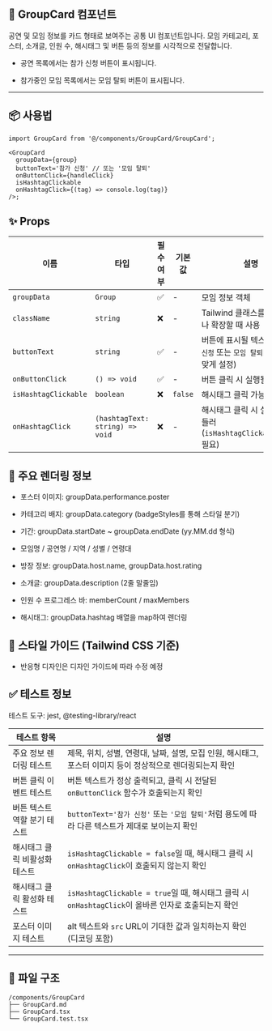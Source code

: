 ## 📝 GroupCard 컴포넌트

공연 및 모임 정보를 카드 형태로 보여주는 공통 UI 컴포넌트입니다.
모임 카테고리, 포스터, 소개글, 인원 수, 해시태그 및 버튼 등의 정보를 시각적으로 전달합니다.

- 공연 목록에서는 참가 신청 버튼이 표시됩니다.

- 참가중인 모임 목록에서는 모임 탈퇴 버튼이 표시됩니다.

---

## 📦 사용법

```tsx
import GroupCard from '@/components/GroupCard/GroupCard';

<GroupCard
  groupData={group}
  buttonText='참가 신청' // 또는 '모임 탈퇴'
  onButtonClick={handleClick}
  isHashtagClickable
  onHashtagClick={(tag) => console.log(tag)}
/>;
```

## ✨ Props

| 이름                 | 타입                            | 필수 여부 | 기본값  | 설명                                                                    |
| -------------------- | ------------------------------- | --------- | ------- | ----------------------------------------------------------------------- |
| `groupData`          | `Group`                         | ✅        | -       | 모임 정보 객체                                                          |
| `className`          | `string`                        | ❌        | -       | Tailwind 클래스를 덮어쓰거나 확장할 때 사용                             |
| `buttonText`         | `string`                        | ✅        | -       | 버튼에 표시될 텍스트 (`참가 신청` 또는 `모임 탈퇴` 등 상황에 맞게 설정) |
| `onButtonClick`      | `() => void`                    | ✅        | -       | 버튼 클릭 시 실행될 핸들러                                              |
| `isHashtagClickable` | `boolean`                       | ❌        | `false` | 해시태그 클릭 가능 여부                                                 |
| `onHashtagClick`     | `(hashtagText: string) => void` | ❌        | -       | 해시태그 클릭 시 실행되는 핸들러 (`isHashtagClickable=true` 필요)       |

## 🧩 주요 렌더링 정보

- 포스터 이미지: groupData.performance.poster

- 카테고리 배지: groupData.category (badgeStyles를 통해 스타일 분기)

- 기간: groupData.startDate ~ groupData.endDate (yy.MM.dd 형식)

- 모임명 / 공연명 / 지역 / 성별 / 연령대

- 방장 정보: groupData.host.name, groupData.host.rating

- 소개글: groupData.description (2줄 말줄임)

- 인원 수 프로그레스 바: memberCount / maxMembers

- 해시태그: groupData.hashtag 배열을 map하여 렌더링

## 🎨 스타일 가이드 (Tailwind CSS 기준)

- 반응형 디자인은 디자인 가이드에 따라 수정 예정

## ✅ 테스트 정보

테스트 도구: jest, @testing-library/react

| 테스트 항목                   | 설명                                                                                                       |
| ----------------------------- | ---------------------------------------------------------------------------------------------------------- |
| 주요 정보 렌더링 테스트       | 제목, 위치, 성별, 연령대, 날짜, 설명, 모집 인원, 해시태그, 포스터 이미지 등이 정상적으로 렌더링되는지 확인 |
| 버튼 클릭 이벤트 테스트       | 버튼 텍스트가 정상 출력되고, 클릭 시 전달된 `onButtonClick` 함수가 호출되는지 확인                         |
| 버튼 텍스트 역할 분기 테스트  | `buttonText='참가 신청'` 또는 `'모임 탈퇴'`처럼 용도에 따라 다른 텍스트가 제대로 보이는지 확인             |
| 해시태그 클릭 비활성화 테스트 | `isHashtagClickable = false`일 때, 해시태그 클릭 시 `onHashtagClick`이 호출되지 않는지 확인                |
| 해시태그 클릭 활성화 테스트   | `isHashtagClickable = true`일 때, 해시태그 클릭 시 `onHashtagClick`이 올바른 인자로 호출되는지 확인        |
| 포스터 이미지 테스트          | alt 텍스트와 `src` URL이 기대한 값과 일치하는지 확인 (디코딩 포함)                                         |

---

## 📁 파일 구조

```
/components/GroupCard
├── GroupCard.md
├── GroupCard.tsx
└── GroupCard.test.tsx
```
